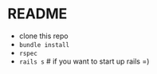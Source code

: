 # README


- clone this repo
- `bundle install`
- `rspec`
- `rails s` # if you want to start up rails =)
